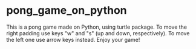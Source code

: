 # pong_game_on_python
This is a pong game made on Python, using turtle package. To move the right padding use keys "w" and "s" (up and down, respectively). To move the left one use arrow keys instead. Enjoy your game!
